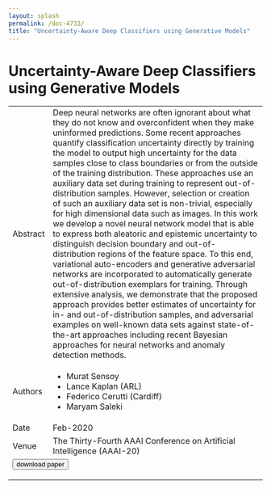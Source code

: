 ```yaml
---
layout: splash
permalink: /doc-4733/
title: "Uncertainty-Aware Deep Classifiers using Generative Models"
---
```


# Uncertainty-Aware Deep Classifiers using Generative Models

<table>
    <tbody>
    <tr>
        <td>Abstract</td>
        <td>Deep neural networks are often ignorant about what they do not know and overconfident when they make uninformed predictions. Some recent approaches quantify classification uncertainty directly by training the model to output high uncertainty for the data samples close to class boundaries or from the outside of the training distribution. These approaches use an auxiliary data set during training to represent out-of-distribution samples. However, selection or creation of such an auxiliary data set is non-trivial, especially for high dimensional data such as images. In this work we develop a novel neural network model that is able to express both aleatoric and epistemic uncertainty to distinguish decision boundary and out-of-distribution regions of the feature space. To this end, variational auto-encoders and generative adversarial networks are incorporated to automatically generate out-of-distribution exemplars for training. Through extensive analysis, we demonstrate that the proposed approach provides better estimates of uncertainty for in- and out-of-distribution samples, and adversarial examples on well-known data sets against state-of-the-art approaches including recent Bayesian approaches for neural networks and anomaly detection methods.</td>
    </tr>
    <tr>
        <td>Authors</td>
        <td>
            <ul>
                <li>Murat Sensoy</li>
                <li>Lance Kaplan (ARL)</li>
                <li>Federico Cerutti (Cardiff)</li>
                <li>Maryam Saleki</li>
            </ul>
        </td>
    </tr>
    <tr>
        <td>Date</td>
        <td>Feb-2020</td>
    </tr>
    <tr>
        <td>Venue</td>
        <td>The Thirty-Fourth AAAI Conference on Artificial Intelligence (AAAI-20)</td>
    </tr>
        <tr>
            <td colspan="2">
                <form method="get" action="https://dais-ita.org/sites/default/files/4543_0.pdf">
                    <button type="submit">download paper</button>
                </form>
            </td>
        </tr>
    </tbody>
</table>
